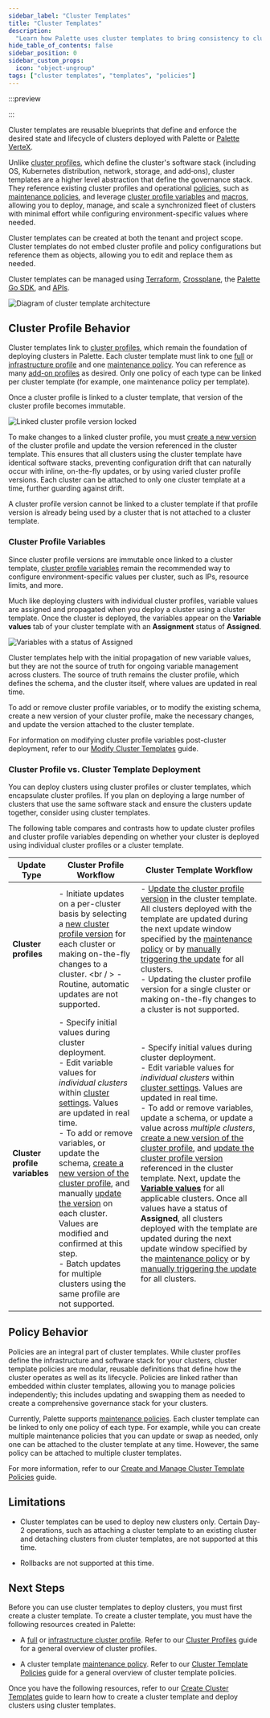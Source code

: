 ```yaml
---
sidebar_label: "Cluster Templates"
title: "Cluster Templates"
description:
  "Learn how Palette uses cluster templates to bring consistency to clusters and manage the cluster lifecycle."
hide_table_of_contents: false
sidebar_position: 0
sidebar_custom_props:
  icon: "object-ungroup"
tags: ["cluster templates", "templates", "policies"]
---
```


:::preview

:::

Cluster templates are reusable blueprints that define and enforce the desired state and lifecycle of clusters deployed
with Palette or [Palette VerteX](../vertex/vertex.md).

Unlike [cluster profiles](../profiles/cluster-profiles/cluster-profiles.md), which define the cluster's software stack
(including OS, Kubernetes distribution, network, storage, and add‑ons), cluster templates are a higher level abstraction
that define the governance stack. They reference existing cluster profiles and operational
[policies](./create-cluster-template-policies/create-cluster-template-policies.md), such as
[maintenance policies](./create-cluster-template-policies/maintenance-policy.md), and leverage
[cluster profile variables](../profiles/cluster-profiles/create-cluster-profiles/define-profile-variables/define-profile-variables.md)
and [macros](../clusters/cluster-management/macros.md), allowing you to deploy, manage, and scale a synchronized fleet
of clusters with minimal effort while configuring environment-specific values where needed.

Cluster templates can be created at both the tenant and project scope. Cluster templates do not embed cluster profile
and policy configurations but reference them as objects, allowing you to edit and replace them as needed.

Cluster templates can be managed using [Terraform](../automation/terraform/terraform.md),
[Crossplane](../automation/crossplane/crossplane.md), the [Palette Go SDK](../automation/palette-sdk/palette-sdk.md),
and [APIs](/api/introduction).

![Diagram of cluster template architecture](/cluster-templates_diagram.webp)

## Cluster Profile Behavior

Cluster templates link to [cluster profiles](../profiles/cluster-profiles/cluster-profiles.md), which remain the
foundation of deploying clusters in Palette. Each cluster template must link to one
[full](../profiles/cluster-profiles/create-cluster-profiles/create-full-profile.md) or
[infrastructure profile](../profiles/cluster-profiles/create-cluster-profiles/create-infrastructure-profile.md) and one
[maintenance policy](./create-cluster-template-policies/maintenance-policy.md). You can reference as many
[add-on profiles](../profiles/cluster-profiles/create-cluster-profiles/create-addon-profile/create-addon-profile.md) as
desired. Only one policy of each type can be linked per cluster template (for example, one maintenance policy per
template).

Once a cluster profile is linked to a cluster template, that version of the cluster profile becomes immutable.

![Linked cluster profile version locked](/cluster-templates_locked-cluster-profile.webp)

To make changes to a linked cluster profile, you must
[create a new version](../profiles/cluster-profiles/modify-cluster-profiles/version-cluster-profile.md) of the cluster
profile and update the version referenced in the cluster template. This ensures that all clusters using the cluster
template have identical software stacks, preventing configuration drift that can naturally occur with inline, on-the-fly
updates, or by using varied cluster profile versions. Each cluster can be attached to only one cluster template at a
time, further guarding against drift.

A cluster profile version cannot be linked to a cluster template if that profile version is already being used by a
cluster that is not attached to a cluster template.

### Cluster Profile Variables

Since cluster profile versions are immutable once linked to a cluster template,
[cluster profile variables](../profiles/cluster-profiles/create-cluster-profiles/define-profile-variables/define-profile-variables.md)
remain the recommended way to configure environment-specific values per cluster, such as IPs, resource limits, and more.

Much like deploying clusters with individual cluster profiles, variable values are assigned and propagated when you
deploy a cluster using a cluster template. Once the cluster is deployed, the variables appear on the **Variable values**
tab of your cluster template with an **Assignment** status of **Assigned**.

![Variables with a status of Assigned](/cluster-templates_variables-assigned.webp)

Cluster templates help with the initial propagation of new variable values, but they are not the source of truth for
ongoing variable management across clusters. The source of truth remains the cluster profile, which defines the schema,
and the cluster itself, where values are updated in real time.

To add or remove cluster profile variables, or to modify the existing schema, create a new version of your cluster
profile, make the necessary changes, and update the version attached to the cluster template.

For information on modifying cluster profile variables post-cluster deployment, refer to our
[Modify Cluster Templates](./modify-cluster-templates.md#variable-values-tab) guide.

### Cluster Profile vs. Cluster Template Deployment

You can deploy clusters using cluster profiles or cluster templates, which encapsulate cluster profiles. If you plan on
deploying a large number of clusters that use the same software stack and ensure the clusters update together, consider
using cluster templates.

The following table compares and contrasts how to update cluster profiles and cluster profile variables depending on
whether your cluster is deployed using individual cluster profiles or a cluster template.

| **Update Type**               | **Cluster Profile Workflow**                                                                                                                                                                                                                                                                                                                                                                                                                                                                                                                                                                                                                                                                                                                                                                      | **Cluster Template Workflow**                                                                                                                                                                                                                                                                                                                                                                                                                                                                                                                                                                                                                                                                                                                                                                                                                                                                                                                                                                                                                                                                                                                                              |
| ----------------------------- | ------------------------------------------------------------------------------------------------------------------------------------------------------------------------------------------------------------------------------------------------------------------------------------------------------------------------------------------------------------------------------------------------------------------------------------------------------------------------------------------------------------------------------------------------------------------------------------------------------------------------------------------------------------------------------------------------------------------------------------------------------------------------------------------------- | -------------------------------------------------------------------------------------------------------------------------------------------------------------------------------------------------------------------------------------------------------------------------------------------------------------------------------------------------------------------------------------------------------------------------------------------------------------------------------------------------------------------------------------------------------------------------------------------------------------------------------------------------------------------------------------------------------------------------------------------------------------------------------------------------------------------------------------------------------------------------------------------------------------------------------------------------------------------------------------------------------------------------------------------------------------------------------------------------------------------------------------------------------------------------- |
| **Cluster profiles**          | - Initiate updates on a per-cluster basis by selecting a [new cluster profile version](../clusters/cluster-management/cluster-updates.md#enablement) for each cluster or making on-the-fly changes to a cluster. <br / > - Routine, automatic updates are not supported.                                                                                                                                                                                                                                                                                                                                                                                                                                                                                                                          | - [Update the cluster profile version](./modify-cluster-templates.md#cluster-profiles) in the cluster template. All clusters deployed with the template are updated during the next update window specified by the [maintenance policy](./create-cluster-template-policies/maintenance-policy.md) or by [manually triggering the update](./modify-cluster-templates.md#overview-tab) for all clusters. <br /> - Updating the cluster profile version for a single cluster or making on-the-fly changes to a cluster is not supported.                                                                                                                                                                                                                                                                                                                                                                                                                                                                                                                                                                                                                                      |
| **Cluster profile variables** | - Specify initial values during cluster deployment. <br /> - Edit variable values for _individual clusters_ within [cluster settings](../profiles/cluster-profiles/create-cluster-profiles/define-profile-variables/modify-cluster-profile-variables.md#modify-profile-variable-values-in-an-active-cluster). Values are updated in real time. <br /> - To add or remove variables, or update the schema, [create a new version of the cluster profile](../profiles/cluster-profiles/modify-cluster-profiles/version-cluster-profile.md), and manually [update the version](../clusters/cluster-management/cluster-updates.md#enablement) on each cluster. Values are modified and confirmed at this step. <br /> - Batch updates for multiple clusters using the same profile are not supported. | - Specify initial values during cluster deployment. <br /> - Edit variable values for _individual clusters_ within [cluster settings](../profiles/cluster-profiles/create-cluster-profiles/define-profile-variables/modify-cluster-profile-variables.md#modify-profile-variable-values-in-an-active-cluster). Values are updated in real time. <br /> - To add or remove variables, update a schema, or update a value across _multiple clusters_, [create a new version of the cluster profile](../profiles/cluster-profiles/modify-cluster-profiles/version-cluster-profile.md), and [update the cluster profile version](./modify-cluster-templates.md#cluster-profiles) referenced in the cluster template. Next, update the [**Variable values**](modify-cluster-templates.md#variable-values-tab) for all applicable clusters. Once all values have a status of **Assigned**, all clusters deployed with the template are updated during the next update window specified by the [maintenance policy](./create-cluster-template-policies/maintenance-policy.md) or by [manually triggering the update](./modify-cluster-templates.md#overview-tab) for all clusters. |

## Policy Behavior

Policies are an integral part of cluster templates. While cluster profiles define the infrastructure and software stack
for your clusters, cluster template policies are modular, reusable definitions that define how the cluster operates as
well as its lifecycle. Policies are linked rather than embedded within cluster templates, allowing you to manage
policies independently; this includes updating and swapping them as needed to create a comprehensive governance stack
for your clusters.

Currently, Palette supports [maintenance policies](./create-cluster-template-policies/maintenance-policy.md). Each
cluster template can be linked to only one policy of each type. For example, while you can create multiple maintenance
policies that you can update or swap as needed, only one can be attached to the cluster template at any time. However,
the same policy can be attached to multiple cluster templates.

For more information, refer to our
[Create and Manage Cluster Template Policies](./create-cluster-template-policies/create-cluster-template-policies.md)
guide.

## Limitations

- Cluster templates can be used to deploy new clusters only. Certain Day-2 operations, such as attaching a cluster
  template to an existing cluster and detaching clusters from cluster templates, are not supported at this time.

- Rollbacks are not supported at this time.

## Next Steps

Before you can use cluster templates to deploy clusters, you must first create a cluster template. To create a cluster
template, you must have the following resources created in Palette:

- A [full](../profiles/cluster-profiles/create-cluster-profiles/create-full-profile.md) or
  [infrastructure cluster profile](../profiles/cluster-profiles/create-cluster-profiles/create-infrastructure-profile.md).
  Refer to our [Cluster Profiles](../profiles/cluster-profiles/cluster-profiles.md) guide for a general overview of
  cluster profiles.

- A cluster template [maintenance policy](./create-cluster-template-policies/maintenance-policy.md). Refer to our
  [Cluster Template Policies](./create-cluster-template-policies/create-cluster-template-policies.md) guide for a
  general overview of cluster template policies.

Once you have the following resources, refer to our [Create Cluster Templates](./create-cluster-templates.md) guide to
learn how to create a cluster template and deploy clusters using cluster templates.
